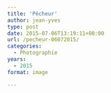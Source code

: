 ```yaml
---
title: 'Pêcheur'
author: jean-yves
type: post
date: 2015-07-06T13:19:11+00:00
url: /pecheur-06072015/
categories:
  - Photographie
years:
  - 2015
format: image

---
```

